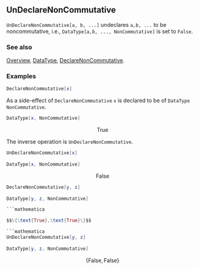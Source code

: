 ## UnDeclareNonCommutative

`UnDeclareNonCommutative[a, b, ...]` undeclares `a,b, ...` to be noncommutative, i.e., `DataType[a,b, ..., NonCommutative]` is set to `False`.

### See also

[Overview](Extra/FeynCalc.md), [DataType](DataType.md), [DeclareNonCommutative](DeclareNonCommutative.md).

### Examples

```mathematica
DeclareNonCommutative[x]
```

As a side-effect of `DeclareNonCommutative` `x` is declared to be of `DataType` `NonCommutative`.

```mathematica
DataType[x, NonCommutative]
```

$$\text{True}$$

The inverse operation is `UnDeclareNonCommutative`.

```mathematica
UnDeclareNonCommutative[x] 
 
DataType[x, NonCommutative]
```

$$\text{False}$$

```mathematica
DeclareNonCommutative[y, z] 
 
DataType[y, z, NonCommutative]

```mathematica

$$\{\text{True},\text{True}\}$$

```mathematica
UnDeclareNonCommutative[y, z] 
 
DataType[y, z, NonCommutative]
```

$$\{\text{False},\text{False}\}$$